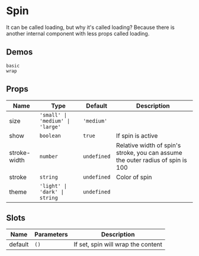 # Spin

It can be called loading, but why it's called loading? Because there is another internal component with less props called loading.

## Demos

```demo
basic
wrap
```

## Props

| Name | Type | Default | Description |
| --- | --- | --- | --- |
| size | `'small' \| 'medium' \| 'large'` | `'medium'` |  |
| show | `boolean` | `true` | If spin is active |
| stroke-width | `number` | `undefined` | Relative width of spin's stroke, you can assume the outer radius of spin is 100 |
| stroke | `string` | `undefined` | Color of spin |
| theme | `'light' \| 'dark' \| string` | `undefined` |  |

## Slots

| Name    | Parameters | Description                        |
| ------- | ---------- | ---------------------------------- |
| default | `()`       | If set, spin will wrap the content |
